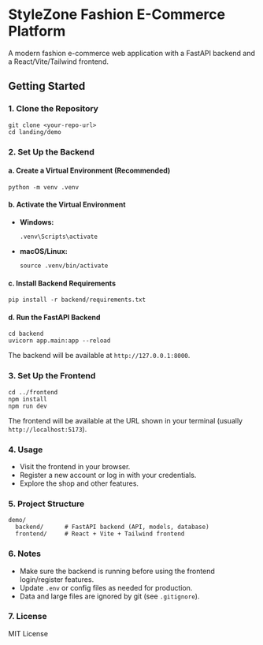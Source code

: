 # StyleZone Fashion E-Commerce Platform

A modern fashion e-commerce web application with a FastAPI backend and a React/Vite/Tailwind frontend.

## Getting Started

### 1. Clone the Repository

```
git clone <your-repo-url>
cd landing/demo
```

### 2. Set Up the Backend

#### a. Create a Virtual Environment (Recommended)

```
python -m venv .venv
```

#### b. Activate the Virtual Environment
- **Windows:**
  ```
  .venv\Scripts\activate
  ```
- **macOS/Linux:**
  ```
  source .venv/bin/activate
  ```

#### c. Install Backend Requirements

```
pip install -r backend/requirements.txt
```

#### d. Run the FastAPI Backend

```
cd backend
uvicorn app.main:app --reload
```

The backend will be available at `http://127.0.0.1:8000`.

### 3. Set Up the Frontend

```
cd ../frontend
npm install
npm run dev
```

The frontend will be available at the URL shown in your terminal (usually `http://localhost:5173`).

### 4. Usage
- Visit the frontend in your browser.
- Register a new account or log in with your credentials.
- Explore the shop and other features.

### 5. Project Structure

```
demo/
  backend/      # FastAPI backend (API, models, database)
  frontend/     # React + Vite + Tailwind frontend
```

### 6. Notes
- Make sure the backend is running before using the frontend login/register features.
- Update `.env` or config files as needed for production.
- Data and large files are ignored by git (see `.gitignore`).

### 7. License

MIT License
